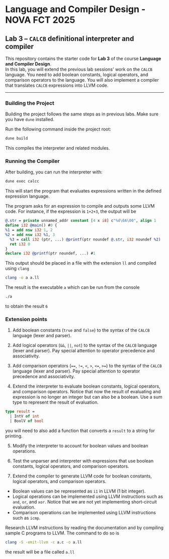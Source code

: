 # Language and Compiler Design - NOVA FCT 2025

## Lab 3 – `CALCB` definitional interpreter and compiler

This repository contains the starter code for **Lab 3** of the course **Language and Compiler Design**.  
In this lab, you will extend the previous lab sessions' work on the `CALCB` language. You need to add boolean constants, logical operators, and comparison operators to the language. You will also implement a compiler that translates `CALCB` expressions into LLVM code.

---

### Building the Project

Building the project follows the same steps as in previous labs. Make sure you have `dune` installed.

Run the following command inside the project root:

```bash
dune build
```

This compiles the interpreter and related modules.

### Running the Compiler

After building, you can run the interpreter with:

```bash
dune exec calcc
```

This will start the program that evaluates expressions written in the defined expression language.

The program asks for an expression to compile and outputs some LLVM code. For instance, if the expression is `1+2+3`, the output will be

```LLVM
@.str = private unnamed_addr constant [4 x i8] c"%d\0A\00", align 1
define i32 @main() #0 {
%1 = add nsw i32 1, 2
%2 = add nsw i32 %1, 3
  %3 = call i32 (ptr, ...) @printf(ptr noundef @.str, i32 noundef %2)
  ret i32 0
}
declare i32 @printf(ptr noundef, ...) #1
```

This output should be placed in a file with the extension `ll` and compiled using `clang`

```bash
clang -o a a.ll
```

The result is the executable `a` which can be run from the console 

```bash
./a
```

to obtain the result `6`

### Extension points

1. Add boolean constants (`true` and `false`) to the syntax of the `CALCB` language (lexer and parser).

2. Add logical operators (`&&`, `||`, `not`) to the syntax of the `CALCB` language (lexer and parser). Pay special attention to operator precedence and associativity.

3. Add comparison operators (`==`, `!=`, `<`, `>`, `<=`, `>=`) to the syntax of the `CALCB` language (lexer and parser). Pay special attention to operator precedence and associativity.

4. Extend the interpreter to evaluate boolean constants, logical operators, and comparison operators. Notice that now the result of evaluating and expression is no longer an integer but can also be a boolean. Use a sum type to represent the result of evaluation.

```ocaml
type result = 
  | IntV of int
  | BoolV of bool
```

  you will need to also add a function that converts a `result` to a string for printing.

5. Modify the interpreter to account for boolean values and boolean operations.

6. Test the unparser and interpreter with expressions that use boolean constants, logical operators, and comparison operators.

7. Extend the compiler to generate LLVM code for boolean constants, logical operators, and comparison operators. 

  - Boolean values can be represented as `i1` in LLVM (1 bit integer).
  - Logical operations can be implemented using LLVM instructions such as `and`, `or`, and `xor`. Notice that we are not yet implementing short-circuit evaluation.
  - Comparison operations can be implemented using LLVM instructions such as `icmp`.

  Research LLVM instructions by reading the documentation and by compiling sample C programs to LLVM. The command to do so is

  ```bash
  clang -S -emit-llvm -c a.c -o a.ll
  ```

  the result will be a file called `a.ll`


